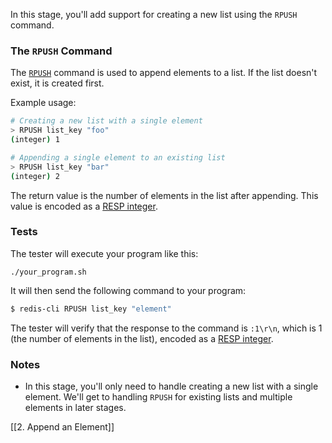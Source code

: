 In this stage, you'll add support for creating a new list using the `RPUSH` command.

### The `RPUSH` Command

The [`RPUSH`](https://redis.io/docs/latest/commands/rpush/) command is used to append elements to a list. If the list doesn't exist, it is created first.

Example usage:

```bash
# Creating a new list with a single element
> RPUSH list_key "foo"
(integer) 1

# Appending a single element to an existing list
> RPUSH list_key "bar"
(integer) 2
```

The return value is the number of elements in the list after appending. This value is encoded as a [RESP integer](https://redis.io/docs/latest/develop/reference/protocol-spec/#integers).

### Tests

The tester will execute your program like this:

```
./your_program.sh
```

It will then send the following command to your program:

```bash
$ redis-cli RPUSH list_key "element"
```

The tester will verify that the response to the command is `:1\r\n`, which is 1 (the number of elements in the list), encoded as a [RESP integer](https://redis.io/docs/latest/develop/reference/protocol-spec/#integers).

### Notes

- In this stage, you'll only need to handle creating a new list with a single element. We'll get to handling `RPUSH` for existing lists and multiple elements in later stages.

[[2. Append an Element]]